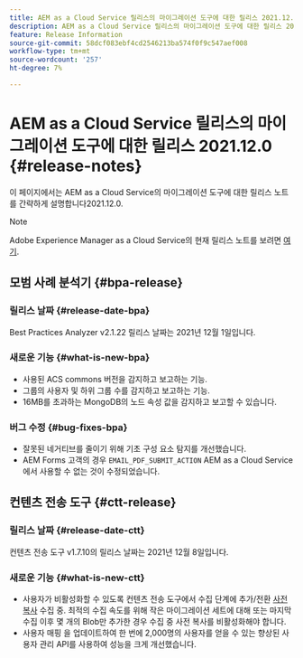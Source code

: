 ```yaml
---
title: AEM as a Cloud Service 릴리스의 마이그레이션 도구에 대한 릴리스 2021.12.0
description: AEM as a Cloud Service 릴리스의 마이그레이션 도구에 대한 릴리스 2021.12.0
feature: Release Information
source-git-commit: 58dcf083ebf4cd2546213ba574f0f9c547aef008
workflow-type: tm+mt
source-wordcount: '257'
ht-degree: 7%

---
```



# AEM as a Cloud Service 릴리스의 마이그레이션 도구에 대한 릴리스 2021.12.0 {#release-notes}

이 페이지에서는 AEM as a Cloud Service의 마이그레이션 도구에 대한 릴리스 노트를 간략하게 설명합니다2021.12.0.

>[!NOTE]
>Adobe Experience Manager as a Cloud Service의 현재 릴리스 노트를 보려면 [여기](https://experienceleague.adobe.com/docs/experience-manager-cloud-service/release-notes/release-notes/release-notes-current.html?lang=ko-KR).

## 모범 사례 분석기 {#bpa-release}

### 릴리스 날짜 {#release-date-bpa}

Best Practices Analyzer v2.1.22 릴리스 날짜는 2021년 12월 1일입니다.

### 새로운 기능 {#what-is-new-bpa}

* 사용된 ACS commons 버전을 감지하고 보고하는 기능.
* 그룹의 사용자 및 하위 그룹 수를 감지하고 보고하는 기능.
* 16MB를 초과하는 MongoDB의 노드 속성 값을 감지하고 보고할 수 있습니다.

### 버그 수정 {#bug-fixes-bpa}

* 잘못된 네거티브를 줄이기 위해 기초 구성 요소 탐지를 개선했습니다.
* AEM Forms 고객의 경우 `EMAIL_PDF_SUBMIT_ACTION` AEM as a Cloud Service에서 사용할 수 없는 것이 수정되었습니다.


## 컨텐츠 전송 도구 {#ctt-release}

### 릴리스 날짜 {#release-date-ctt}

컨텐츠 전송 도구 v1.7.10의 릴리스 날짜는 2021년 12월 8일입니다.

### 새로운 기능 {#what-is-new-ctt}

* 사용자가 비활성화할 수 있도록 컨텐츠 전송 도구에서 수집 단계에 추가/전환 [사전 복사](https://experienceleague.adobe.com/docs/experience-manager-cloud-service/moving/cloud-migration/content-transfer-tool/handling-large-content-repositories.html?lang=en) 수집 중. 최적의 수집 속도를 위해 작은 마이그레이션 세트에 대해 또는 마지막 수집 이후 몇 개의 Blob만 추가한 경우 수집 중 사전 복사를 비활성화해야 합니다.
* 사용자 매핑 을 업데이트하여 한 번에 2,000명의 사용자를 얻을 수 있는 향상된 사용자 관리 API를 사용하여 성능을 크게 개선했습니다.
